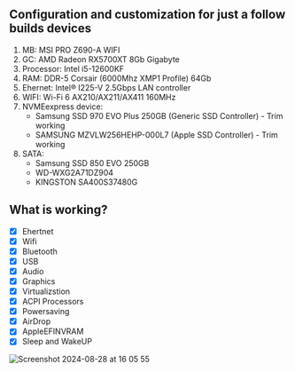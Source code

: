 ## Configuration and customization for just a follow builds devices

1. MB: MSI PRO Z690-A WIFI
2. GC: AMD Radeon RX5700XT 8Gb Gigabyte
3. Processor: Intel i5-12600KF
4. RAM: DDR-5 Corsair (6000Mhz XMP1 Profile) 64Gb
5. Ehernet: Intel® I225-V 2.5Gbps LAN controller
6. WIFI: Wi-Fi 6 AX210/AX211/AX411 160MHz
7. NVMEexpress device:
   - Samsung SSD 970 EVO Plus 250GB (Generic SSD Controller) - Trim working
   - SAMSUNG MZVLW256HEHP-000L7 (Apple SSD Controller) - Trim working
8. SATA:
   - Samsung SSD 850 EVO 250GB
   - WD-WXG2A71DZ904
   - KINGSTON SA400S37480G


## What is working?
- [x] Ehertnet
- [x] Wifi
- [x] Bluetooth
- [x] USB
- [x] Audio
- [x] Graphics
- [x] Virtualizstion
- [x] ACPI Processors
- [x] Powersaving
- [x] AirDrop
- [x] AppleEFINVRAM
- [X] Sleep and WakeUP

![Screenshot 2024-08-28 at 16 05 55](https://github.com/user-attachments/assets/d582177b-1404-4734-88e6-0e1ad5ad6669)

